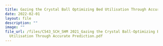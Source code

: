 ```yaml
---
title: Gazing the Crystal Ball Optimizing Bed Utilisation Through Accurate Prediction
date: 2022-02-01
layout: file
description: ""
image: ""
file_url: /files/C543_SCH_SHM 2021_Gazing the Crystal Ball-Optimizing Bed
  Utilisation Through Accurate Prediction.pdf
---
```

